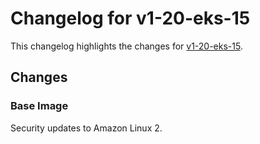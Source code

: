 # Changelog for v1-20-eks-15

This changelog highlights the changes for [v1-20-eks-15](https://github.com/aws/eks-distro/tree/v1-20-eks-15).

## Changes

### Base Image

Security updates to Amazon Linux 2.
